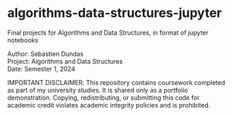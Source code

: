# algorithms-data-structures-jupyter
Final projects for Algorithms and Data Structures, in format of jupyter notebooks

Author: Sebastien Dundas  
Project: Algorithms and Data Structures  
Date: Semester 1, 2024  

IMPORTANT DISCLAIMER: This repository contains coursework completed as part of my university studies.
It is shared only as a portfolio demonstration.
Copying, redistributing, or submitting this code for academic credit violates academic integrity policies and is prohibited.
